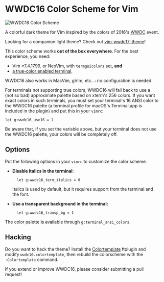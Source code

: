 # WWDC16 Color Scheme for Vim

![WWDC16 Color Scheme](https://raw.github.com/lifepillar/Resources/master/wwdc16/wwdc16.png)

A colorful dark theme for Vim inspired by the colors of 2016's
[WWDC](https://developer.apple.com/wwdc/) event.

Looking for a companion light theme? Check out
[vim-wwdc17-theme](https://github.com/lifepillar/vim-wwdc17-theme)!

This color scheme works **out of the box everywhere**. For the best experience,
you need:

- Vim ≥7.4.1799, or NeoVim, with `termguicolors` set, **and**
- [a true-color enabled terminal](https://gist.github.com/XVilka/8346728).

WWDC16 also works in MacVim, gVim, etc…: no configuration is needed.

For terminals not supporting true colors, WWDC16 will fall back to use a (not so
bad) approximate palette based on xterm's 256 colors. If you want exact colors
in such terminals, you must set your terminal's 16 ANSI color to the WWDC16
palette (a terminal profile for macOS's Terminal.app is included in the plugin)
and put this in your `vimrc`:

   ```vim
   let g:wwdc16_use16 = 1
   ```
Be aware that, if you set the variable above, but your terminal does not use the
WWDC16 palette, your colors will be completely off. 


## Options

Put the following options in your `vimrc` to customize the color scheme.

- **Disable italics in the terminal:**

        let g:wwdc16_term_italics = 0

  Italics is used by default, but it requires support from the terminal and the
  font.

- **Use a transparent background in the terminal:**

        let g:wwdc16_transp_bg = 1

The color palette is available through `g:terminal_ansi_colors`.


## Hacking

Do you want to hack the theme? Install the
[Colortemplate](https://github.com/lifepillar/vim-colortemplate) ftplugin and
modify `wwdc16.colortemplate`, then rebuild the colorscheme with the
`:Colortemplate` command.

If you extend or improve WWDC16, please consider submitting a pull request!

